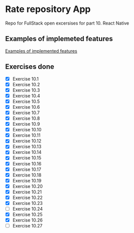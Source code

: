 # Rate repository App

Repo for FullStack open excersises for part 10. React Native

## Examples of implemeted features

[Examples of implemented features](docs/features.md)

## Exercises done

- [x] Exercise 10.1
- [x] Exercise 10.2
- [x] Exercise 10.3
- [x] Exercise 10.4
- [x] Exercise 10.5
- [x] Exercise 10.6
- [x] Exercise 10.7
- [x] Exercise 10.8
- [x] Exercise 10.9
- [x] Exercise 10.10
- [x] Exercise 10.11
- [x] Exercise 10.12
- [x] Exercise 10.13
- [x] Exercise 10.14
- [x] Exercise 10.15
- [x] Exercise 10.16
- [x] Exercise 10.17
- [x] Exercise 10.18
- [x] Exercise 10.19
- [x] Exercise 10.20
- [x] Exercise 10.21
- [x] Exercise 10.22
- [x] Exercise 10.23
- [ ] Exercise 10.24
- [x] Exercise 10.25
- [x] Exercise 10.26
- [ ] Exercise 10.27